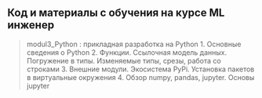 ## Код и материалы с обучения на курсе ML инженер

> modul3_Python : прикладная разработка на Python
    1. Основные сведения о Python
    2. Функции. Ссылочная модель данных. Погружение в типы. Изменяемые типы, срезы, работа со строками
    3. Внешние модули. Экосистема PyPi. Установка пакетов в виртуальные окружения
    4. Обзор numpy, pandas, jupyter. Основы jupyter

